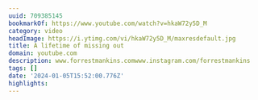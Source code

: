 ```yaml
---
uuid: 709385145
bookmarkOf: https://www.youtube.com/watch?v=hkaW72y5D_M
category: video
headImage: https://i.ytimg.com/vi/hkaW72y5D_M/maxresdefault.jpg
title: A lifetime of missing out
domain: youtube.com
description: www.forrestmankins.comwww.instagram.com/forrestmankins
tags: []
date: '2024-01-05T15:52:00.776Z'
highlights:
---
```




